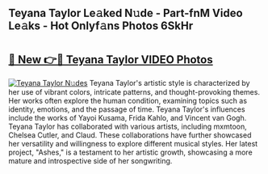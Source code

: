 ## Teyana Taylor Le𝚊ked N𝚞de - Part-fnM Video Le𝚊ks - Hot Onlyf𝚊ns Photos 6SkHr

# <h2><a href="http://ac25309.deff.icu/?id=Teyana+Taylor">🔗 New 👉🔴 Teyana Taylor VIDEO Photos</a></h2>

[![Teyana Taylor N𝚞des](https://i.imgur.com/rIISA9y.gif)](http://ac25309.deff.icu/?id=Teyana+Taylor)
Teyana Taylor's artistic style is characterized by her use of vibrant colors, intricate patterns, and thought-provoking themes. Her works often explore the human condition, examining topics such as identity, emotions, and the passage of time. Teyana Taylor's influences include the works of Yayoi Kusama, Frida Kahlo, and Vincent van Gogh. Teyana Taylor has collaborated with various artists, including mxmtoon, Chelsea Cutler, and Claud. These collaborations have further showcased her versatility and willingness to explore different musical styles. Her latest project, "Ashes," is a testament to her artistic growth, showcasing a more mature and introspective side of her songwriting.
